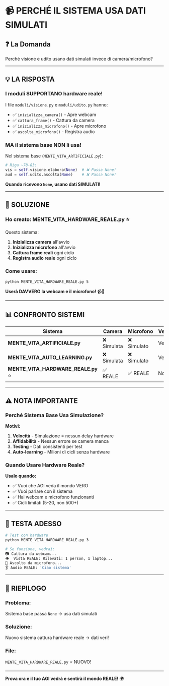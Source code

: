 # 📹 PERCHÉ IL SISTEMA USA DATI SIMULATI

## ❓ La Domanda

Perché visione e udito usano dati simulati invece di camera/microfono?

---

## 💡 LA RISPOSTA

### **I moduli SUPPORTANO hardware reale!**

I file `moduli/visione.py` e `moduli/udito.py` hanno:
- ✅ `inizializza_camera()` - Apre webcam
- ✅ `cattura_frame()` - Cattura da camera
- ✅ `inizializza_microfono()` - Apre microfono
- ✅ `ascolta_microfono()` - Registra audio

### **MA il sistema base NON li usa!**

Nel sistema base (`MENTE_VITA_ARTIFICIALE.py`):

```python
# Riga ~78-83:
vis = self.visione.elabora(None)  # ❌ Passa None!
aud = self.udito.ascolta(None)    # ❌ Passa None!
```

**Quando ricevono `None`, usano dati SIMULATI!**

---

## 🔧 SOLUZIONE

### **Ho creato: MENTE_VITA_HARDWARE_REALE.py** ⭐

Questo sistema:
1. **Inizializza camera** all'avvio
2. **Inizializza microfono** all'avvio
3. **Cattura frame reali** ogni ciclo
4. **Registra audio reale** ogni ciclo

### Come usare:

```bash
python MENTE_VITA_HARDWARE_REALE.py 5
```

**Userà DAVVERO la webcam e il microfono!** 📹🎤

---

## 📊 CONFRONTO SISTEMI

| Sistema | Camera | Microfono | Velocità | Uso |
|---------|--------|-----------|----------|-----|
| **MENTE_VITA_ARTIFICIALE.py** | ❌ Simulata | ❌ Simulato | Veloce | Test/Demo |
| **MENTE_VITA_AUTO_LEARNING.py** | ❌ Simulata | ❌ Simulato | Veloce | Evoluzione |
| **MENTE_VITA_HARDWARE_REALE.py** ⭐ | ✅ REALE | ✅ REALE | Normale | Mondo reale |

---

## ⚠️ NOTA IMPORTANTE

### Perché Sistema Base Usa Simulazione?

**Motivi:**
1. **Velocità** - Simulazione = nessun delay hardware
2. **Affidabilità** - Nessun errore se camera manca
3. **Testing** - Dati consistenti per test
4. **Auto-learning** - Milioni di cicli senza hardware

### Quando Usare Hardware Reale?

**Usalo quando:**
- ✅ Vuoi che AGI veda il mondo VERO
- ✅ Vuoi parlare con il sistema
- ✅ Hai webcam e microfono funzionanti
- ✅ Cicli limitati (5-20, non 500+)

---

## 🚀 TESTA ADESSO

```bash
# Test con hardware
python MENTE_VITA_HARDWARE_REALE.py 3

# Se funziona, vedrai:
📷 Cattura da webcam...
👁️  Vista REALE: Rilevati: 1 person, 1 laptop...
🎤 Ascolto da microfono...
👂 Audio REALE: 'Ciao sistema'
```

---

## 🎯 RIEPILOGO

### Problema:
Sistema base passa `None` → usa dati simulati

### Soluzione:
Nuovo sistema cattura hardware reale → dati veri!

### File:
`MENTE_VITA_HARDWARE_REALE.py` ⭐ NUOVO!

---

**Prova ora e il tuo AGI vedrà e sentirà il mondo REALE!** 🌍


